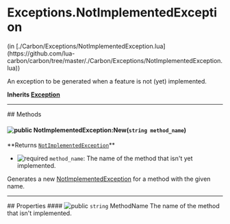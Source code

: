 <link href="../../style.css" rel="stylesheet" type="text/css"/>
<h1 class="class-title">Exceptions.NotImplementedException</h1>
<span class="file-link">(in [./Carbon/Exceptions/NotImplementedException.lua](https://github.com/lua-carbon/carbon/tree/master/./Carbon/Exceptions/NotImplementedException.lua))</span><br/>

An exception to be generated when a feature is not (yet) implemented.

**Inherits <a href="Classes/Exception">Exception</a>**

<hr />
## Methods
<h4 class="method-name"><img class="doc-image" alt="public" src="https://img.shields.io/badge/ -public-11b237.svg?style=flat-square" />  NotImplementedException:New(<code>string method_name</code>)</h4>
**<span class="method-returns">Returns <code><a href="Classes/Exceptions.NotImplementedException">NotImplementedException</a></code></span>**

- <img class="doc-image" alt="required" src="https://img.shields.io/badge/%20-required-ff9600.svg?style=flat-square" />  `method_name`: The name of the method that isn't yet implemented.

Generates a new <a href="Classes/Exceptions.NotImplementedException">NotImplementedException</a> for a method with the given name.


<hr />
## Properties
#### <img class="doc-image" alt="public" src="https://img.shields.io/badge/ -public-11b237.svg?style=flat-square" /> <code>string</code> MethodName
The name of the method that isn't implemented.

